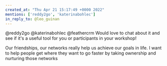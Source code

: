 ```yaml
---
created_at: "Thu Apr 21 15:17:49 +0000 2022"
mentions: ['reddy2go', 'katerinabohlec']
in_reply_to: @leo_guinan
---
```


@reddy2go @katerinabohlec @feathercrm Would love to chat about it and see if it's a useful tool for you or participants in your workshop!

Our friendships, our networks really help us achieve our goals in life. I want to help people get where they want to go faster by taking ownership and nurturing those networks